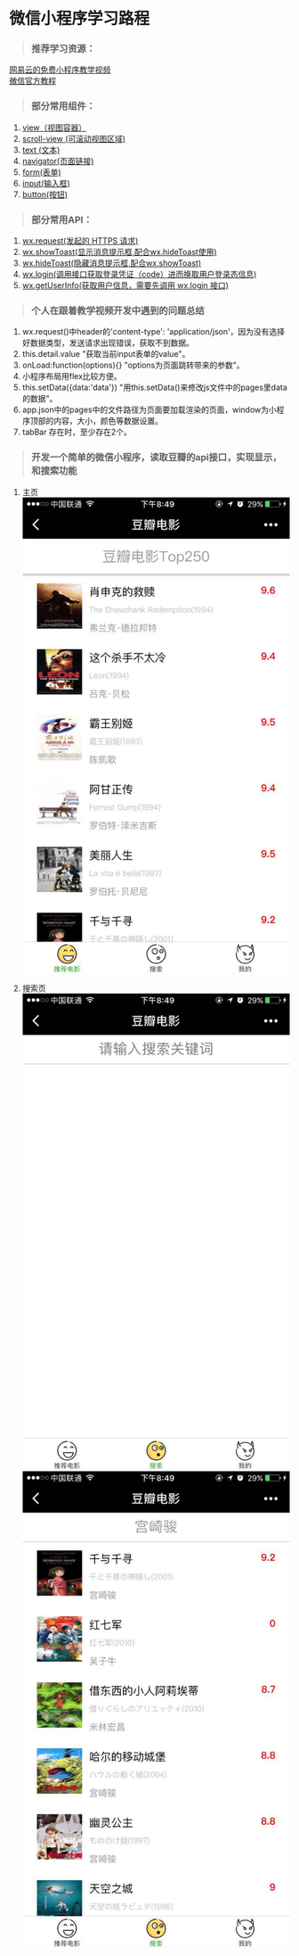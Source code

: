  
# 微信小程序学习路程
>### 推荐学习资源：
[网易云的免费小程序教学视频](http://study.163.com/course/courseMain.htm?courseId=1003283028)  
[微信官方教程](https://mp.weixin.qq.com/debug/wxadoc/dev/component/label.html)
>### 部分常用组件：
1. [view（视图容器）](https://mp.weixin.qq.com/debug/wxadoc/dev/component/view.html)
2. [scroll-view (可滚动视图区域)](https://mp.weixin.qq.com/debug/wxadoc/dev/component/scroll-view.html)
3. [text (文本)](https://mp.weixin.qq.com/debug/wxadoc/dev/component/text.html)
4. [navigator(页面链接)](https://mp.weixin.qq.com/debug/wxadoc/dev/component/navigator.html)
5. [form(表单)](https://mp.weixin.qq.com/debug/wxadoc/dev/component/form.html)
6. [input(输入框)](https://mp.weixin.qq.com/debug/wxadoc/dev/component/input.html)
7. [button(按钮)](https://mp.weixin.qq.com/debug/wxadoc/dev/component/button.html)

>### 部分常用API：
1. [wx.request(发起的 HTTPS 请求)](https://mp.weixin.qq.com/debug/wxadoc/dev/api/network-request.html#wxrequestobject)
2. [wx.showToast(显示消息提示框,配合wx.hideToast使用)](https://mp.weixin.qq.com/debug/wxadoc/dev/api/api-react.html#wxshowtoastobject)
3. [wx.hideToast(隐藏消息提示框,配合wx.showToast)](https://mp.weixin.qq.com/debug/wxadoc/dev/api/api-react.html#wxhidetoast)
4. [wx.login(调用接口获取登录凭证（code）进而换取用户登录态信息)](https://mp.weixin.qq.com/debug/wxadoc/dev/api/api-login.html#wxloginobject)
5. [wx.getUserInfo(获取用户信息，需要先调用 wx.login 接口)](https://mp.weixin.qq.com/debug/wxadoc/dev/api/open.html#wxgetuserinfoobject)


>### 个人在跟着教学视频开发中遇到的问题总结
1. wx.request()中header的'content-type': 'application/json'，因为没有选择好数据类型，发送请求出现错误，获取不到数据。
2. this.detail.value "获取当前input表单的value"。
3. onLoad:function(options){} "options为页面跳转带来的参数"。
4. 小程序布局用flex比较方便。
5. this.setData({data:'data'}) "用this.setData()来修改js文件中的pages里data的数据"。
6. app.json中的pages中的文件路径为页面要加载渲染的页面，window为小程序顶部的内容，大小，颜色等数据设置。
7. tabBar 存在时，至少存在2个。

>### 开发一个简单的微信小程序，读取豆瓣的api接口，实现显示，和搜索功能

1. 主页
![主页](/source/img1.jpg)

2. 搜索页
![搜索前](/source/img2.jpg)
![搜索后](/source/img3.jpg)
